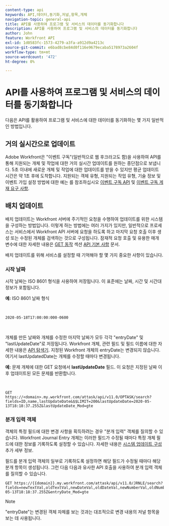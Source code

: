 ```yaml
---
content-type: api
keywords: API,데이터,동기화,저널,항목,개체
navigation-topic: general-api
title: API를 사용하여 프로그램 및 서비스의 데이터를 동기화합니다
description: API를 사용하여 프로그램 및 서비스의 데이터를 동기화합니다
author: John
feature: Workfront API
exl-id: 1d0583fc-1573-4279-a3fa-a912d9a4213c
source-git-commit: e6bad8cbe84d0f116e9679ecaba5178973a2604f
workflow-type: tm+mt
source-wordcount: '472'
ht-degree: 0%

---
```



# API를 사용하여 프로그램 및 서비스의 데이터를 동기화합니다

다음은 API를 활용하여 프로그램 및 서비스에 대한 데이터를 동기화하는 몇 가지 일반적인 방법입니다.

## 거의 실시간으로 업데이트

Adobe Workfront은 &quot;이벤트 구독&quot;(일반적으로 웹 후크라고도 함)을 사용하여 API를 통해 지원되는 개체 및 작업에 대한 거의 실시간 업데이트를 원하는 종단점으로 보냅니다. 5초 이내에 새로운 개체 및 작업에 대한 업데이트를 받을 수 있지만 평균 업데이트 시간은 약 1초 후에 도착합니다. 지원되는 객체 유형, 지원되는 작업 유형, 기술 정보 및 이벤트 가입 설정 방법에 대한 예는 를 참조하십시오 [이벤트 구독 API](../../wf-api/general/event-subs-api.md) 및 [이벤트 구독 게재 요구 사항](../../wf-api/general/setup-event-sub-endpoint.md).

## 배치 업데이트

배치 업데이트는 Workfront 서버에 주기적인 요청을 수행하여 업데이트를 위한 시스템을 구성하는 방법입니다. 이렇게 하는 방법에는 여러 가지가 있지만, 일반적으로 프로세스는 서비스에서 Workfront API 서버에 요청을 하도록 하고 마지막 요청 호출 이후 생성 또는 수정된 개체를 검색하는 것으로 구성됩니다. 잠재적 요청 호출 및 유용한 매개 변수에 대한 자세한 내용은 [GET 동작](../../wf-api/general/api-basics.md#get-behavior) 섹션 [API 기본 사항](../../wf-api/general/api-basics.md) 문서.

배치 업데이트를 위해 서비스를 설정할 때 기억해야 할 몇 가지 중요한 사항이 있습니다.

### 시작 날짜

시작 날짜는 ISO 8601 형식을 사용하여 저장됩니다. 이 표준에는 날짜, 시간 및 시간대 정보가 포함됩니다.

**예:** ISO 8601 날짜 형식

<!-- [Copy](javascript:void(0);) -->
 
<pre><code>2020-05-18T17:00:00:000-0600</code></pre> 

개체를 만든 날짜와 개체를 수정한 마지막 날짜가 모두 각각 &quot;entryDate&quot; 및 &quot;lastUpdateDate&quot;로 저장됩니다. Workfront 개체, 관련 필드 및 필드 이름에 대한 자세한 내용은 [API 탐색기](../../wf-api/general/api-explorer.md). 지정된 Workfront 개체의 entryDate는 변경되지 않습니다. 여기서 lastUpdatedDate는 개체를 수정할 때마다 변경됩니다.

**예:** 문제 개체에 대한 GET 요청에서 **lastUpdateDate** 필드. 이 요청은 지정된 날짜 이후 업데이트된 모든 문제를 반환합니다.

<!-- [Copy](javascript:void(0);) -->
 

```
GET
https://<domain>.my.workfront.com/attask/api/v11.0/OPTASK/search?fields=ID,name,lastUpdateDate&$$LIMIT=200&lastUpdateDate=2020-05-13T18:18:37.255Z&lastUpdateDate_Mod=gte
```

### 분개 입력 객체

객체의 특정 필드에 대한 변경 사항을 획득하려는 경우 &quot;분개 입력&quot; 객체를 질의할 수 있습니다. Workfront Journal Entry 개체는 이러한 필드가 수정될 때마다 특정 개체 필드에 대한 정보를 기록하도록 설정할 수 있습니다. 자세한 내용은 [시스템 업데이트 구성](../../administration-and-setup/set-up-workfront/system-tracked-update-feeds/configure-system-updates.md) 추가 세부 정보.

필드를 분개 입력 객체의 일부로 기록하도록 설정하면 해당 필드가 수정될 때마다 해당 분개 항목이 생성됩니다. 그런 다음 다음과 유사한 API 호출을 사용하여 분개 입력 객체를 질의할 수 있습니다.

<!-- [Copy](javascript:void(0);) -->

<pre><code>GET https://&#123;&#123;domain&#125;&#125;.my.workfront.com/attask/api/v11.0/JRNLE/search?fields=newTextVal,oldTextVal,newDateVal,oldDateVal,newNumberVal,oldNumberVal,entryDate,objObjCode,objID,fieldName&fieldName=name&objObjCode=OPTASK&entryDate=2020-05-13T18:18:37.255Z&entryDate_Mod=gte</code></pre>

>[!NOTE]
>
>&quot;entryDate&quot;는 변경된 객체 자체를 보는 것과는 대조적으로 변경 내용의 저널 항목을 보는 데 사용됩니다.

